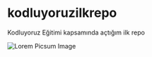 # kodluyoruzilkrepo
Kodluyoruz Eğitimi kapsamında açtığım ilk repo

![Lorem Picsum Image](https://picsum.photos/200/300)
